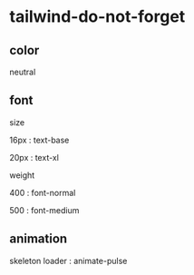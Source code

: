 # tailwind-do-not-forget

## color

neutral

## font

size

16px : text-base

20px : text-xl

weight

400 : font-normal

500 : font-medium

## animation

skeleton loader : animate-pulse
